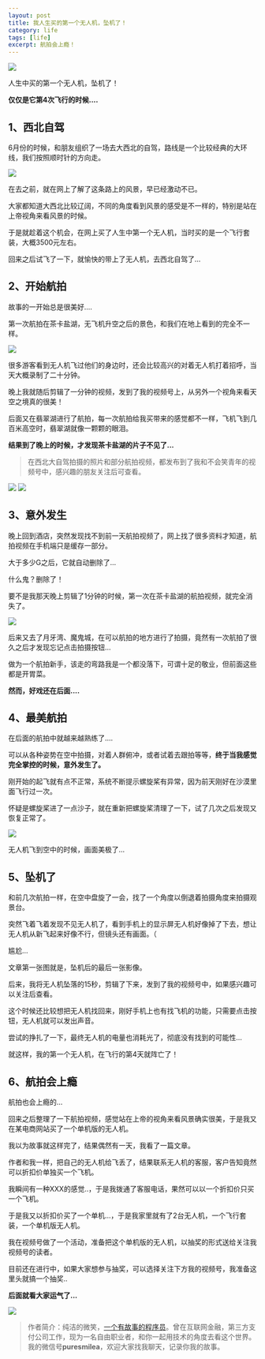 ```yaml
---
layout: post
title: 我人生买的第一个无人机，坠机了！
category: life
tags: [life]
excerpt: 航拍会上瘾！
---
```


![](http://favorites.ren/assets/images/2020/it/zhuiji/zhuiji01.jpg) 

人生中买的第一个无人机，坠机了！

**仅仅是它第4次飞行的时候....**

## 1、西北自驾

6月份的时候，和朋友组织了一场去大西北的自驾，路线是一个比较经典的大环线，我们按照顺时针的方向走。

![](http://favorites.ren/assets/images/2020/it/zhuiji/zhuiji02.jpg) 

在去之前，就在网上了解了这条路上的风景，早已经激动不已。

大家都知道大西北比较辽阔，不同的角度看到风景的感受是不一样的，特别是站在上帝视角来看风景的时候。

于是就趁着这个机会，在网上买了人生中第一个无人机，当时买的是一个飞行套装，大概3500元左右。

回来之后试飞了一下，就愉快的带上了无人机，去西北自驾了...

## 2、开始航拍

故事的一开始总是很美好....

第一次航拍在茶卡盐湖，无飞机升空之后的景色，和我们在地上看到的完全不一样。

![](http://favorites.ren/assets/images/2020/it/zhuiji/zhuiji03.jpg) 

很多游客看到无人机飞过他们的身边时，还会比较高兴的对着无人机打着招呼，当天大概录制了二十分钟。

晚上我就随后剪辑了一分钟的视频，发到了我的视频号上，从另外一个视角来看天空之境真的很美！

后面又在翡翠湖进行了航拍，每一次航拍给我买带来的感觉都不一样，飞机飞到几百米高空时，翡翠湖就像一颗颗的眼泪。

**结果到了晚上的时候，才发现茶卡盐湖的片子不见了...**

>在西北大自驾拍摄的照片和部分航拍视频，都发布到了我和不会笑青年的视频号中，感兴趣的朋友关注后可查看。

![](http://favorites.ren/assets/images/2020/it/zhuiji/zhuiji04.jpg) 
![](http://favorites.ren/assets/images/2020/it/zhuiji/zhuiji05.jpg) 

## 3、意外发生

晚上回到酒店，突然发现找不到前一天航拍视频了，网上找了很多资料才知道，航拍视频在手机端只是缓存一部分。

大于多少G之后，它就自动删除了...

什么鬼？删除了！

要不是我那天晚上剪辑了1分钟的时候，第一次在茶卡盐湖的航拍视频，就完全消失了。

![](http://favorites.ren/assets/images/2020/it/zhuiji/zhuiji06.jpg) 

后来又去了月牙湾、魔鬼城，在可以航拍的地方进行了拍摄，竟然有一次航拍了很久之后才发现忘记点击拍摄按钮...

做为一个航拍新手，该走的弯路我是一个都没落下，可谓十足的敬业，但前面这些都是开胃菜。

**然而，好戏还在后面....**

## 4、最美航拍

在后面的航拍中就越来越熟练了....

可以从各种姿势在空中拍摄，对着人群俯冲，或者试着去跟拍等等，**终于当我感觉完全掌控的时候，意外发生了。**

刚开始的起飞就有点不正常，系统不断提示螺旋桨有异常，因为前天刚好在沙漠里面飞行过一次。

怀疑是螺旋桨进了一点沙子，就在重新把螺旋桨清理了一下，试了几次之后发现又恢复正常了。

![](http://favorites.ren/assets/images/2020/it/zhuiji/zhuiji07.jpg) 

无人机飞到空中的时候，画面美极了...

## 5、坠机了

和前几次航拍一样，在空中盘旋了一会，找了一个角度以倒退着拍摄角度来拍摄观景台。

突然飞着飞着发现不见无人机了，看到手机上的显示屏无人机好像掉了下去，想让无人机从新飞起来好像不行，但镜头还有画面。（

尴尬...

文章第一张图就是，坠机后的最后一张影像。

后来，我将无人机坠落的15秒，剪辑了下来，发到了我的视频号中，如果感兴趣可以关注后查看。

这个时候还比较想把无人机找回来，刚好手机上也有找飞机的功能，只需要点击按钮，无人机就可以发出声音。

尝试的挣扎了一下，最终无人机的电量也消耗光了，彻底没有找到的可能性...

就这样，我的第一个无人机，在飞行的第4天就阵亡了！

## 6、航拍会上瘾

航拍也会上瘾的...

回来之后整理了一下航拍视频，感觉站在上帝的视角来看风景确实很美，于是我又在某电商网站买了一个单机版的无人机。

我以为故事就这样完了，结果偶然有一天，我看了一篇文章。

作者和我一样，把自己的无人机给飞丢了，结果联系无人机的客服，客户告知竟然可以折扣价单独买一个飞机。

我瞬间有一种XXX的感觉..，于是我拨通了客服电话，果然可以以一个折扣价只买一个飞机。

于是我又以折扣价买了一个单机...，于是我家里就有了2台无人机，一个飞行套装，一个单机版无人机。

我在视频号做了一个活动，准备把这个单机版的无人机，以抽奖的形式送给关注我视频号的读者。

目前还在进行中，如果大家想参与抽奖，可以选择关注下方我的视频号，我准备这里头就搞一个抽奖..

**后面就看大家运气了...**

![](http://favorites.ren/assets/images/2020/it/zhuiji/zhuiji08.jpg) 

>作者简介：纯洁的微笑，[一个有故事的程序员](http://www.ityouknow.com/life/2020/03/25/fengkou-10year.html)。曾在互联网金融，第三方支付公司工作，现为一名自由职业者，和你一起用技术的角度去看这个世界。我的微信号**puresmilea**，欢迎大家找我聊天，记录你我的故事。








